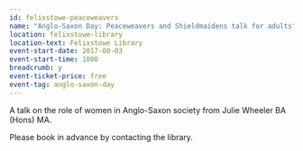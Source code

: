 ```yaml
---
id: felixstowe-peaceweavers
name: "Anglo-Saxon Day: Peaceweavers and Shieldmaidens talk for adults"
location: felixstowe-library
location-text: Felixstowe Library
event-start-date: 2017-08-03
event-start-time: 1000
breadcrumb: y
event-ticket-price: free
event-tag: anglo-saxon-day
---
```


A talk on the role of women in Anglo-Saxon society from Julie Wheeler BA (Hons) MA.

Please book in advance by contacting the library.
